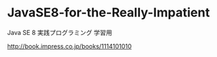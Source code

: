 # JavaSE8-for-the-Really-Impatient
Java SE 8 実践プログラミング 学習用

http://book.impress.co.jp/books/1114101010
